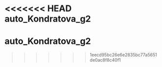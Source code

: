 <<<<<<< HEAD
auto_Kondratova_g2
=======
# auto_Kondratova_g2
>>>>>>> 1eecd95bc26e6e2835bc77a5651de0ac8f8c40f1
